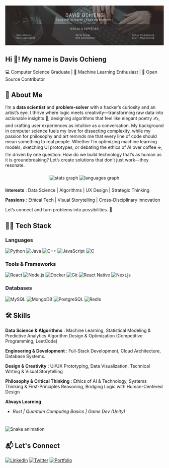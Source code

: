 [comment]: # "------------------------------------------------------------------------------------------------------------------------"
[comment]: # "                                          Banner Section                                                                "
[comment]: # "------------------------------------------------------------------------------------------------------------------------"

![banner](/Black%20And%20Grey%20Professional%20Technology%20LinkedIn%20Banner.png)

<h2 align="left">Hi 👋! My name is Davis  Ochieng </h2>
💻 Computer Science Graduate | 🧠 Machine Learning Enthusiast | 🔧 Open Source Contributor

[comment]: <> (------------------------------------------------------------------------------------------------------------------------)
[comment]: <> ( About Section )
[comment]: <> (------------------------------------------------------------------------------------------------------------------------)

## 🚀 About Me

I’m a **data scientist** and **problem-solver** with a hacker’s curiosity and an artist’s eye. I thrive where logic meets creativity—transforming raw data into actionable insights 🧮, designing algorithms that feel like elegant poetry ✍️, and crafting user experiences as intuitive as a conversation. My background in computer science fuels my love for dissecting complexity, while my passion for philosophy and art reminds me that every line of code should mean something to real people. Whether I’m optimizing machine learning models, sketching UI prototypes, or debating the ethics of AI over coffee ☕, I’m driven by one question: How do we build technology that’s as human as it is groundbreaking? Let’s create solutions that don’t just work—they resonate.

[comment]: <> (------------------------------------------------------------------------------------------------------------------------)
[comment]: <> ( Stats Section )
[comment]: <> (------------------------------------------------------------------------------------------------------------------------)

###

<div align="center">
  <img src="https://github-readme-stats.vercel.app/api?username=davis-ai&hide_title=false&hide_rank=false&show_icons=true&include_all_commits=true&count_private=true&disable_animations=false&theme=dracula&locale=en&hide_border=false" height="150" alt="stats graph"  />
  <img src="https://github-readme-stats.vercel.app/api/top-langs?username=davis-ai&locale=en&hide_title=false&layout=compact&card_width=320&langs_count=5&theme=dracula&hide_border=false" height="150" alt="languages graph"  />
</div>

###

**Interests** : Data Science | Algorithms | UX Design | Strategic Thinking

**Passions** : Ethical Tech | Visual Storytelling | Cross-Disciplinary Innovation

Let’s connect and turn problems into possibilities. 🚀

[comment]: <> (------------------------------------------------------------------------------------------------------------------------)
[comment]: <> ( Tech - Stack Section )
[comment]: <> (------------------------------------------------------------------------------------------------------------------------)

<h2 align="left">🧑‍💻 Tech Stack</h2>

### Languages

![Python](https://img.shields.io/badge/-Python-3776AB?logo=python&logoColor=white)
![Java](https://img.shields.io/badge/-Java-007396?logo=java&logoColor=white)
![C++](https://img.shields.io/badge/-C++-00599C?logo=c%2B%2B&logoColor=white)
![JavaScript](https://img.shields.io/badge/-JavaScript-F7DF1E?logo=javascript&logoColor=black)
![C](https://img.shields.io/badge/-C-A8B9CC?logo=c&logoColor=white) <!-- Added C -->

### Tools & Frameworks

![React](https://img.shields.io/badge/-React-61DAFB?logo=react&logoColor=black)
![Node.js](https://img.shields.io/badge/-Node.js-339933?logo=node.js&logoColor=white)
![Docker](https://img.shields.io/badge/-Docker-2496ED?logo=docker&logoColor=white)
![Git](https://img.shields.io/badge/-Git-F05032?logo=git&logoColor=white)
![React Native](https://img.shields.io/badge/-React_Native-61DAFB?logo=react&logoColor=white) <!-- Added React Native -->
![Next.js](https://img.shields.io/badge/-Next.js-000000?logo=next.js&logoColor=white) <!-- Added Next.js -->

### Databases

![MySQL](https://img.shields.io/badge/-MySQL-4479A1?logo=mysql&logoColor=white)
![MongoDB](https://img.shields.io/badge/-MongoDB-47A248?logo=mongodb&logoColor=white)
![PostgreSQL](https://img.shields.io/badge/-PostgreSQL-4169E1?logo=postgresql&logoColor=white) <!-- Added PostgreSQL -->
![Redis](https://img.shields.io/badge/-Redis-DC382D?logo=redis&logoColor=white) <!-- Added Redis -->

[comment]: <> (------------------------------------------------------------------------------------------------------------------------)
[comment]: <> ( Skills Section )
[comment]: <> (------------------------------------------------------------------------------------------------------------------------)

<h2 align="left"> 🛠️ Skills </h2>

**Data Science & Algorithms** : Machine Learning, Statistical Modeling & Predictive Analytics Algorithm Design & Optimization (Competitive Programming, LeetCode)

**Engineering & Development** : Full-Stack Development, Cloud Architecture, Database Systems.

**Design & Creativity** : UI/UX Prototyping, Data Visualization, Technical Writing & Visual Storytelling

**Philosophy & Critical Thinking** : Ethics of AI & Technology, Systems Thinking & First-Principles Reasoning, Bridging Logic with Human-Centered Design

**Always Learning**

- _Rust | Quantum Computing Basics | Game Dev (Unity)_

[comment]: <> (------------------------------------------------------------------------------------------------------------------------)
[comment]: <> ( Snake Section )
[comment]: <> (------------------------------------------------------------------------------------------------------------------------)

###

<br clear="both">

<img src="https://raw.githubusercontent.com/davis-ai/davis-ai/output/snake.svg" alt="Snake animation" />

###

[comment]: <> (------------------------------------------------------------------------------------------------------------------------)
[comment]: <> ( Contact Section )
[comment]: <> (------------------------------------------------------------------------------------------------------------------------)

## 📬 Let's Connect

[![LinkedIn](https://img.shields.io/badge/-LinkedIn-0A66C2?logo=linkedin)](https://www.linkedin.com/in/davis-ochieng-9b46101b8/)
[![Twitter](https://img.shields.io/badge/-Twitter-1DA1F2?logo=twitter)](https://twitter.com/@davisoc32236995)
[![Portfolio](https://img.shields.io/badge/-Portfolio-4285F4?logo=google-chrome)](https://davis-ai.github.io/davis-ochieng-portfolio/)

###
